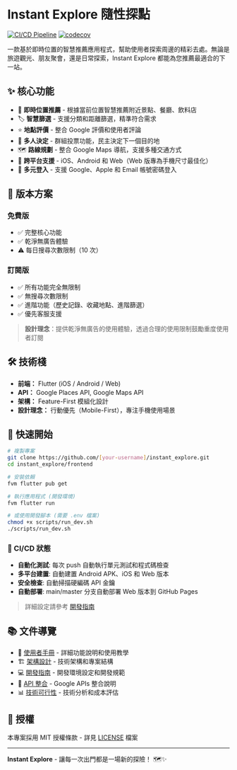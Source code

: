 # Instant Explore 隨性探點

[![CI/CD Pipeline](https://github.com/easylive1989/instant_explore/actions/workflows/ci.yml/badge.svg)](https://github.com/easylive1989/instant_explore/actions/workflows/ci.yml)
[![codecov](https://codecov.io/gh/easylive1989/instant_explore/branch/main/graph/badge.svg)](https://codecov.io/gh/easylive1989/instant_explore)

一款基於即時位置的智慧推薦應用程式，幫助使用者探索周邊的精彩去處。無論是旅遊觀光、朋友聚會，還是日常探索，Instant Explore 都能為您推薦最適合的下一站。

## ✨ 核心功能

- 📍 **即時位置推薦** - 根據當前位置智慧推薦附近景點、餐廳、飲料店
- 🏷️ **智慧篩選** - 支援分類和距離篩選，精準符合需求
- ⭐ **地點評價** - 整合 Google 評價和使用者評論
- 👥 **多人決定** - 群組投票功能，民主決定下一個目的地
- 🗺️ **路線規劃** - 整合 Google Maps 導航，支援多種交通方式
- 📱 **跨平台支援** - iOS、Android 和 Web（Web 版專為手機尺寸最佳化）
- 🔐 **多元登入** - 支援 Google、Apple 和 Email 帳號密碼登入

## 💎 版本方案

### 免費版
- ✅ 完整核心功能
- ✅ 乾淨無廣告體驗
- ⚠️ 每日搜尋次數限制（10 次）

### 訂閱版 
- ✅ 所有功能完全無限制
- ✅ 無搜尋次數限制
- ✅ 進階功能（歷史記錄、收藏地點、進階篩選）
- ✅ 優先客服支援

> **設計理念**：提供乾淨無廣告的使用體驗，透過合理的使用限制鼓勵重度使用者訂閱

## 🛠️ 技術棧

- **前端：** Flutter (iOS / Android / Web)
- **API：** Google Places API, Google Maps API
- **架構：** Feature-First 模組化設計
- **設計理念：** 行動優先（Mobile-First），專注手機使用場景

## 🚀 快速開始

```bash
# 複製專案
git clone https://github.com/[your-username]/instant_explore.git
cd instant_explore/frontend

# 安裝依賴
fvm flutter pub get

# 執行應用程式 (開發環境)
fvm flutter run

# 或使用開發腳本 (需要 .env 檔案)
chmod +x scripts/run_dev.sh
./scripts/run_dev.sh
```

### 🔧 CI/CD 狀態
- **自動化測試**: 每次 push 自動執行單元測試和程式碼檢查
- **多平台建置**: 自動建置 Android APK、iOS 和 Web 版本
- **安全檢查**: 自動掃描硬編碼 API 金鑰
- **自動部署**: main/master 分支自動部署 Web 版本到 GitHub Pages

> 詳細設定請參考 [開發指南](doc/DEVELOPMENT.md)

## 📚 文件導覽

- 📖 [使用者手冊](doc/USER_GUIDE.md) - 詳細功能說明和使用教學
- 🏗️ [架構設計](doc/ARCHITECTURE.md) - 技術架構和專案結構
- 💻 [開發指南](doc/DEVELOPMENT.md) - 開發環境設定和開發規範
- 🔌 [API 整合](doc/API_INTEGRATION.md) - Google APIs 整合說明
- 📊 [技術可行性](doc/TECHNICAL_FEASIBILITY.md) - 技術分析和成本評估

## 📝 授權

本專案採用 MIT 授權條款 - 詳見 [LICENSE](LICENSE) 檔案

---

**Instant Explore** - 讓每一次出門都是一場新的探險！ 🗺️✨